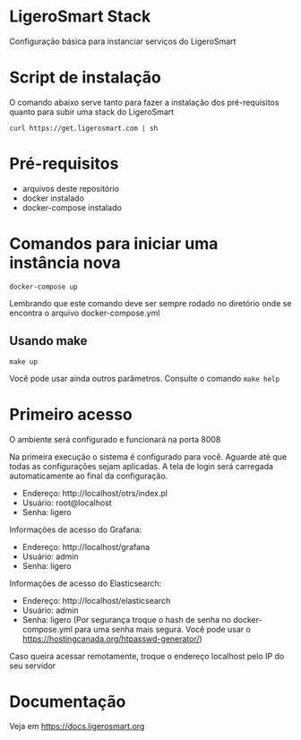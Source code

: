 # LigeroSmart Stack

Configuração básica para instanciar serviços do LigeroSmart

# Script de instalação

O comando abaixo serve tanto para fazer a instalação dos pré-requisitos quanto para subir uma stack do LigeroSmart
```
curl https://get.ligerosmart.com | sh
```

# Pré-requisitos

* arquivos deste repositório
* docker instalado
* docker-compose instalado

# Comandos para iniciar uma instância nova
```
docker-compose up
```
Lembrando que este comando deve ser sempre rodado no diretório onde se encontra o arquivo docker-compose.yml

## Usando make
```
make up
```
Você pode usar ainda outros parâmetros. Consulte o comando `make help`


# Primeiro acesso

O ambiente será configurado e funcionará na porta 8008

Na primeira execução o sistema é configurado para você. Aguarde até que todas as configurações sejam aplicadas.
A tela de login será carregada automaticamente ao final da configuração.

* Endereço: http://localhost/otrs/index.pl
* Usuário: root@localhost
* Senha: ligero

Informações de acesso do Grafana:
* Endereço: http://localhost/grafana
* Usuário: admin
* Senha: ligero

Informações de acesso do Elasticsearch:
* Endereço: http://localhost/elasticsearch
* Usuário: admin
* Senha: ligero (Por segurança troque o hash de senha no docker-compose.yml para uma senha mais segura. Você pode usar o https://hostingcanada.org/htpasswd-generator/)


Caso queira acessar remotamente, troque o endereço localhost pelo IP do seu servidor

# Documentação

Veja em https://docs.ligerosmart.org


